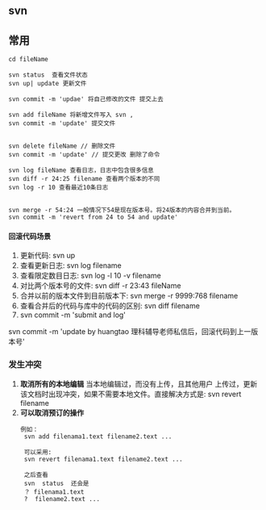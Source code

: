 ## svn


## 常用
```
cd fileName

svn status  查看文件状态
svn up| update 更新文件

svn commit -m 'updae' 将自己修改的文件 提交上去

svn add fileName 将新增文件写入 svn ,
svn commit -m 'update' 提交文件


svn delete fileName // 删除文件
svn commit -m 'update' // 提交更改 删除了命令

svn log fileName 查看日志，日志中包含很多信息
svn diff -r 24:25 filename 查看两个版本的不同
svn log -r 10 查看最近10条日志


svn merge -r 54:24 一般情况下54是现在版本号。将24版本的内容合并到当前。
svn commit -m 'revert from 24 to 54 and update'

```

#### 回滚代码场景

1. 更新代码: svn up
2. 查看更新日志: svn log filename
3. 查看限定数目日志: svn log -l 10 -v filename
4. 对比两个版本号的文件: svn diff -r 23:43 fileName
5. 合并以前的版本文件到目前版本下: svn merge -r 9999:768 filename
6. 查看合并后的代码与库中的代码的区别: svn diff filename
7. svn commit -m 'submit and log'
 

svn commit -m 'update by huangtao 理科辅导老师私信后，回滚代码到上一版本号'



### 发生冲突

1. **取消所有的本地编辑** 当本地编辑过，而没有上传，且其他用户 上传过，更新该文档时出现冲突，如果不需要本地文件。直接解决方式是: svn revert filename
2. **可以取消预订的操作** 
    ```
    例如：
     svn add filenama1.text filename2.text ...
     
     可以采用:
     svn revert filenama1.text filename2.text ...
     
     之后查看  
     svn  status  还会是 
     ？ filenama1.text 
     ?  filename2.text ...
    ```